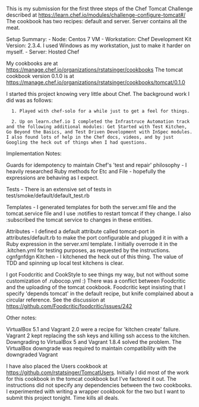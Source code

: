 
This is my submission for the first three steps of the Chef Tomcat Challenge described at https://learn.chef.io/modules/challenge-configure-tomcat#/ The cookbook has two recipes: default and server. Server contains all the meat.

Setup Summary:
	- Node: Centos 7 VM 
	- Workstation: Chef Development Kit Version: 2.3.4. I used Windows as my workstation, just to make it harder on myself.
	- Server: Hosted Chef

My cookbooks are at https://manage.chef.io/organizations/rstatsinger/cookbooks The tomcat cookbook version 0.1.0 is at https://manage.chef.io/organizations/rstatsinger/cookbooks/tomcat/0.1.0

I started this project knowing very little about Chef. The background work I did was as follows:

      1. Played with chef-solo for a while just to get a feel for things.

      2. Up on learn.chef.io I completed the Infrastruce Automation track and the following additional modules: Get Started with Test Kitchen, Go Beyond the Basics, and Test Driven Development with InSpec modules. I also found lots of help in the Chef docs, videos, and by just Googling the heck out of things when I had questions.

Implementation Notes:

Guards for idempotency to maintain Chef's 'test and repair' philosophy - I heavily researched Ruby methods for Etc and File - hopefully the expressions are behaving as I expect.

Tests - There is an extensive set of tests in test/smoke/default/default_test.rb

Templates - I generated templates for both the server.xml file and the tomcat.service file and I use :notifies to restart tomcat if they change. I also :subscribed the tomcat service to changes in these entities.

Attributes - I  defined a default attribute called tomcat-port in attributes/default.rb to make the port configurable and plugged it in with a Ruby expression in the server.xml template. I initially overrode it in the .kitchen.yml for testing purposes, as requested by the instructions.
cgnfgnfdgn
Kitchen - I kitchened the heck out of this thing. The value of TDD and spinning up local test kitchens is clear.

I got Foodcritic and CookStyle to see things my way, but not without some customization of .rubocop.yml :) There was a conflict between Foodcritic and the uploading of the tomcat cookbook. Foodcritic kept insisting that I specify 'depends tomcat' in the default recipe, but knife complained about a circular reference. See the discussion at https://github.com/Foodcritic/foodcritic/issues/242

Other notes:

VirtualBox 5.1 and Vagrant 2.0 were a recipe for 'kitchen create' failure. Vagrant 2 kept replacing the ssh keys and killing ssh access to the kitchen. Downgrading to VirtualBox 5 and Vagrant 1.8.4 solved the problem. The VirtualBox downgrade was required to maintain compatibility with the 
downgraded Vagrant

I have also placed the Users cookbook at https://github.com/rstatsinger/TomcatUsers. Initially I did most of the work for this cookbook in the tomcat cookbook but I've factored it out. The instructions did not specify any dependencies between the two cookbooks. I experimented with writing a wrapper cookbook for the two but I want to submit this project tonight. Time kills all deals.

